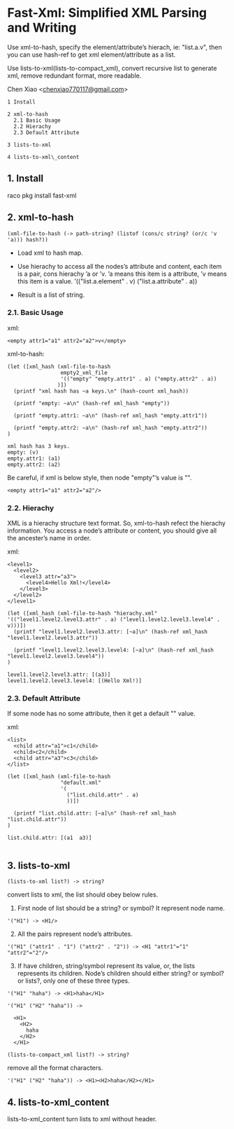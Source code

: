 # Fast-Xml: Simplified XML Parsing and Writing

Use xml-to-hash, specify the element/attribute’s hierach, ie:
"list.a.v", then you can use hash-ref to get xml element/attribute as a
list.

Use lists-to-xml(lists-to-compact\_xml), convert recursive list to
generate xml, remove redundant format, more readable.

Chen Xiao <[chenxiao770117@gmail.com](mailto:chenxiao770117@gmail.com)>

    1 Install              
                           
    2 xml-to-hash          
      2.1 Basic Usage      
      2.2 Hierachy         
      2.3 Default Attribute
                           
    3 lists-to-xml         
                           
    4 lists-to-xml\_content

## 1. Install

raco pkg install fast-xml

## 2. xml-to-hash

```racket
(xml-file-to-hash (-> path-string? (listof (cons/c string? (or/c 'v 'a))) hash?))
```

* Load xml to hash map.

* Use hierachy to access all the nodes’s attribute and content, each
  item is a pair, cons hierachy ’a or ’v. ’a means this item is a
  attribute, ’v means this item is a value. ’\(\("list.a.element" . v\)
  \("list.a.attribute" . a\)\)

* Result is a list of string.

### 2.1. Basic Usage

xml:

```racket
<empty attr1="a1" attr2="a2">v</empty>
```

xml-to-hash:

```racket
(let ([xml_hash (xml-file-to-hash                                  
                 empty2_xml_file                                   
                 '(("empty" "empty.attr1" . a) ("empty.attr2" . a))
                )])                                                
  (printf "xml hash has ~a keys.\n" (hash-count xml_hash))         
                                                                   
  (printf "empty: ~a\n" (hash-ref xml_hash "empty"))               
                                                                   
  (printf "empty.attr1: ~a\n" (hash-ref xml_hash "empty.attr1"))   
                                                                   
  (printf "empty.attr2: ~a\n" (hash-ref xml_hash "empty.attr2"))   
)                                                                  
                                                                   
xml hash has 3 keys.                                               
empty: (v)                                                         
empty.attr1: (a1)                                                  
empty.attr2: (a2)                                                  
```

Be careful, if xml is below style, then node "empty"’s value is "".

```racket
<empty attr1="a1" attr2="a2"/>
```

### 2.2. Hierachy

XML is a hierachy structure text format. So, xml-to-hash refect the
hierachy information. You access a node’s attribute or content, you
should give all the ancester’s name in order.

xml:

```racket
<level1>                         
  <level2>                       
    <level3 attr="a3">           
      <level4>Hello Xml!</level4>
    </level3>                    
  </level2>                      
</level1>                        
```

```racket
(let ([xml_hash (xml-file-to-hash "hierachy.xml" '(("level1.level2.level3.attr" . a) ("level1.level2.level3.level4" . v)))])
  (printf "level1.level2.level3.attr: [~a]\n" (hash-ref xml_hash "level1.level2.level3.attr"))                              
                                                                                                                            
  (printf "level1.level2.level3.level4: [~a]\n" (hash-ref xml_hash "level1.level2.level3.level4"))                          
)                                                                                                                           
                                                                                                                            
level1.level2.level3.attr: [(a3)]                                                                                           
level1.level2.level3.level4: [(Hello Xml!)]                                                                                 
```

### 2.3. Default Attribute

If some node has no some attribute, then it get a default "" value.

xml:

```racket
<list>                       
  <child attr="a1">c1</child>
  <child>c2</child>          
  <child attr="a3">c3</child>
</list>                      
```

```racket
(let ([xml_hash (xml-file-to-hash                                         
                 "default.xml"                                            
                 '(                                                       
                   ("list.child.attr" . a)                                
                   ))])                                                   
                                                                          
  (printf "list.child.attr: [~a]\n" (hash-ref xml_hash "list.child.attr"))
)                                                                         
                                                                          
list.child.attr: [(a1  a3)]                                               
                                                                          
```

## 3. lists-to-xml

```racket
(lists-to-xml list?) -> string?
```

convert lists to xml, the list should obey below rules.

1. First node of list should be a string? or symbol? It represent node
name.

```racket
'("H1") -> <H1/>
```

2. All the pairs represent node’s attributes.

```racket
'("H1" ("attr1" . "1") ("attr2" . "2")) -> <H1 "attr1"="1" "attr2"="2"/>
```

3. If have children, string/symbol represent its value, or, the lists
represents its children.         Node’s children should either string?
or symbol? or lists?, only one of these three types.

```racket
'("H1" "haha") -> <H1>haha</H1>
                               
'("H1" ("H2" "haha")) ->       
                               
  <H1>                         
    <H2>                       
      haha                     
    </H2>                      
  </H1>                        
```

```racket
(lists-to-compact_xml list?) -> string?
```

remove all the format characters.

```racket
'("H1" ("H2" "haha")) -> <H1><H2>haha</H2></H1>
```

## 4. lists-to-xml\_content

lists-to-xml\_content turn lists to xml without header.
